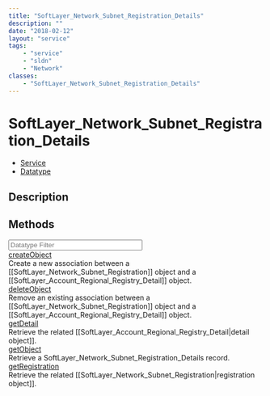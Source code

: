 ```yaml
---
title: "SoftLayer_Network_Subnet_Registration_Details"
description: ""
date: "2018-02-12"
layout: "service"
tags:
    - "service"
    - "sldn"
    - "Network"
classes:
    - "SoftLayer_Network_Subnet_Registration_Details"
---
```

# SoftLayer_Network_Subnet_Registration_Details
<div id='service-datatype'>
    <ul id='sldn-reference-tabs'>
    <li id='service'> <a href='/reference/services/SoftLayer_Network_Subnet_Registration_Details' >Service</a></li>    <li id='datatype'> <a href='/reference/datatypes/SoftLayer_Network_Subnet_Registration_Details' >Datatype</a></li>
    </ul>
</div>

## Description

        
        
<div id="properties" class="content">
    <h2>Methods</h2>
    <div class="view-filters">
        <div class="clearfix">
            <div class="search-input-box">
                <input placeholder="Datatype Filter" onkeyup="titleSearch(inputId='edit-combine', divId='method-div', elementClass='method-row')" 
                    type="text" id="edit-combine" value="" size="30" maxlength="128" class="form-text">
            </div>
        </div>
    </div>
    <div id="method-div">
            <div class="method-row">
                        <span class='view-field-title'><a href='/reference/services/SoftLayer_Network_Subnet_Registration_Details/createObject'> createObject</a> </span>
            <div class='views-field-body'>Create a new association between a [[SoftLayer_Network_Subnet_Registration]] object and a [[SoftLayer_Account_Regional_Registry_Detail]] object. </div>
        </div>
            <div class="method-row">
                        <span class='view-field-title'><a href='/reference/services/SoftLayer_Network_Subnet_Registration_Details/deleteObject'> deleteObject</a> </span>
            <div class='views-field-body'>Remove an existing association between a [[SoftLayer_Network_Subnet_Registration]] object and a [[SoftLayer_Account_Regional_Registry_Detail]] object. </div>
        </div>
            <div class="method-row">
                        <span class='view-field-title'><a href='/reference/services/SoftLayer_Network_Subnet_Registration_Details/getDetail'> getDetail</a> </span>
            <div class='views-field-body'>Retrieve the related [[SoftLayer_Account_Regional_Registry_Detail|detail object]].</div>
        </div>
            <div class="method-row">
                        <span class='view-field-title'><a href='/reference/services/SoftLayer_Network_Subnet_Registration_Details/getObject'> getObject</a> </span>
            <div class='views-field-body'>Retrieve a SoftLayer_Network_Subnet_Registration_Details record.</div>
        </div>
            <div class="method-row">
                        <span class='view-field-title'><a href='/reference/services/SoftLayer_Network_Subnet_Registration_Details/getRegistration'> getRegistration</a> </span>
            <div class='views-field-body'>Retrieve the related [[SoftLayer_Network_Subnet_Registration|registration object]].</div>
        </div>
        </div>
</div>

